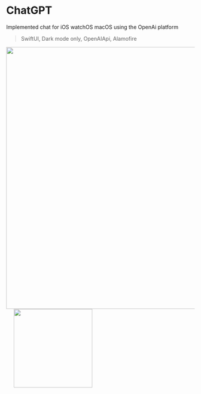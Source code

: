 # ChatGPT
Implemented chat for iOS watchOS macOS using the OpenAi platform

> SwiftUI, Dark mode only, OpenAIApi, Alamofire

<img src="https://github.com/glbrom/glbrom/blob/87607adf9dba59b3dd53e0eacac01b3ed7b2f4fe/images/ChatGPT.png" width="700">&nbsp;&nbsp;&nbsp;&nbsp;&nbsp;<img src="https://github.com/glbrom/glbrom/blob/87607adf9dba59b3dd53e0eacac01b3ed7b2f4fe/AppSimulation/ChatGPT.gif" width="210">

